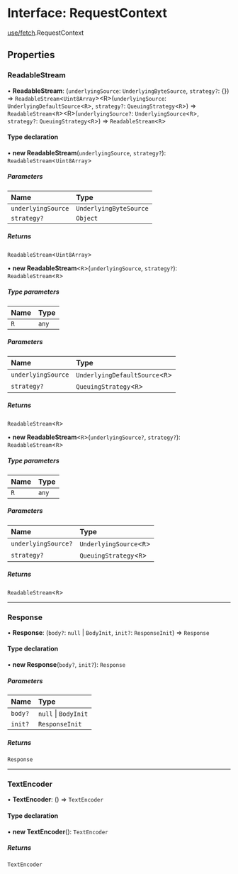 # Interface: RequestContext

[use/fetch](/docs/modules/use_fetch).RequestContext

## Properties

### ReadableStream

• **ReadableStream**: (`underlyingSource`: `UnderlyingByteSource`, `strategy?`: {}) => `ReadableStream`<`Uint8Array`\><R\>(`underlyingSource`: `UnderlyingDefaultSource`<`R`\>, `strategy?`: `QueuingStrategy`<`R`\>) => `ReadableStream`<`R`\><R\>(`underlyingSource?`: `UnderlyingSource`<`R`\>, `strategy?`: `QueuingStrategy`<`R`\>) => `ReadableStream`<`R`\>

#### Type declaration

• **new ReadableStream**(`underlyingSource`, `strategy?`): `ReadableStream`<`Uint8Array`\>

##### Parameters

| Name | Type |
| :------ | :------ |
| `underlyingSource` | `UnderlyingByteSource` |
| `strategy?` | `Object` |

##### Returns

`ReadableStream`<`Uint8Array`\>

• **new ReadableStream**<`R`\>(`underlyingSource`, `strategy?`): `ReadableStream`<`R`\>

##### Type parameters

| Name | Type |
| :------ | :------ |
| `R` | `any` |

##### Parameters

| Name | Type |
| :------ | :------ |
| `underlyingSource` | `UnderlyingDefaultSource`<`R`\> |
| `strategy?` | `QueuingStrategy`<`R`\> |

##### Returns

`ReadableStream`<`R`\>

• **new ReadableStream**<`R`\>(`underlyingSource?`, `strategy?`): `ReadableStream`<`R`\>

##### Type parameters

| Name | Type |
| :------ | :------ |
| `R` | `any` |

##### Parameters

| Name | Type |
| :------ | :------ |
| `underlyingSource?` | `UnderlyingSource`<`R`\> |
| `strategy?` | `QueuingStrategy`<`R`\> |

##### Returns

`ReadableStream`<`R`\>

___

### Response

• **Response**: (`body?`: ``null`` \| `BodyInit`, `init?`: `ResponseInit`) => `Response`

#### Type declaration

• **new Response**(`body?`, `init?`): `Response`

##### Parameters

| Name | Type |
| :------ | :------ |
| `body?` | ``null`` \| `BodyInit` |
| `init?` | `ResponseInit` |

##### Returns

`Response`

___

### TextEncoder

• **TextEncoder**: () => `TextEncoder`

#### Type declaration

• **new TextEncoder**(): `TextEncoder`

##### Returns

`TextEncoder`
